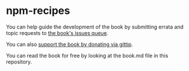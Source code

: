 # npm-recipes
> 

You can help guide the development of the book by submitting errata and topic requests to [the book's issues queue](https://github.com/learn-js/npm-recipes/issues).

You can also [support the book by donating via gittip](https://www.gittip.com/sethvincent).

You can read the book for free by looking at the book.md file in this repository.